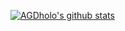 [![AGDholo's github stats](https://github-readme-stats.vercel.app/api?username=AGDholo&hide=["stars"])](https://github.com/AGDholo)
